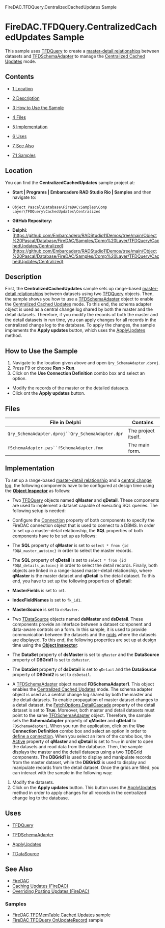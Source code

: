 FireDAC.TFDQuery.CentralizedCachedUpdates Sample[]()
# FireDAC.TFDQuery.CentralizedCachedUpdates Sample 


This sample uses [TFDQuery](http://docwiki.embarcadero.com/Libraries/en/FireDAC.Comp.Client.TFDQuery) to create a [master-detail relationships](http://docwiki.embarcadero.com/RADStudio/en/Master-Detail_Relationship_(M/D)) between datasets and [TFDSchemaAdapter](http://docwiki.embarcadero.com/Libraries/en/FireDAC.Comp.Client.TFDSchemaAdapter) to manage the [Centralized Cached Updates](http://docwiki.embarcadero.com/RADStudio/en/Caching_Updates_(FireDAC)#Centralized_Cached_Updates) mode.
## Contents



* [1 Location](#Location)
* [2 Description](#Description)
* [3 How to Use the Sample](#How_to_Use_the_Sample)
* [4 Files](#Files)
* [5 Implementation](#Implementation)
* [6 Uses](#Uses)
* [7 See Also](#See_Also)

* [7.1 Samples](#Samples)


## Location 

You can find the **CentralizedCachedUpdates** sample project at:
* **Start | Programs | Embarcadero RAD Studio Rio | Samples** and then navigate to:

* `Object Pascal\Database\FireDAC\Samples\Comp Layer\TFDQuery\CachedUpdates\Centralized`

* **GitHub Repository:**

* **Delphi:**[https://github.com/Embarcadero/RADStudio11Demos/tree/main/Object%20Pascal/Database/FireDAC/Samples/Comp%20Layer/TFDQuery/CachedUpdates/Centralized](https://github.com/Embarcadero/RADStudio11Demos/tree/main/Object%20Pascal/Database/FireDAC/Samples/Comp%20Layer/TFDQuery/CachedUpdates/Centralized)

## Description 

First, the **CentralizedCachedUpdates** sample sets up range-based [master-detail relationships](http://docwiki.embarcadero.com/RADStudio/en/Master-Detail_Relationship_(M/D)) between datasets using two [TFDQuery](http://docwiki.embarcadero.com/Libraries/en/FireDAC.Comp.Client.TFDQuery) objects. Then, the sample shows you how to use a [TFDSchemaAdapter](http://docwiki.embarcadero.com/Libraries/en/FireDAC.Comp.Client.TFDSchemaAdapter) object to enable the [Centralized Cached Updates](http://docwiki.embarcadero.com/RADStudio/en/Caching_Updates_(FireDAC)#Centralized_Cached_Updates) mode. To this end, the schema adapter object is used as a central change log shared by both the master and the detail datasets. Therefore, if you modify the records of both the master and the detail datasets in run time, you can apply changes for all records in the centralized change log to the database. To apply the changes, the sample implements the **Apply updates** button, which uses the [ApplyUpdates](http://docwiki.embarcadero.com/Libraries/en/FireDAC.Comp.Client.TFDCustomSchemaAdapter.ApplyUpdates) method.
## How to Use the Sample 


1.  Navigate to the location given above and open `Qry_SchemaAdapter.dproj`.
2.  Press F9 or choose **Run > Run**.
3.  Click on the **Use Connection Definition** combo box and select an option.

*  Modify the records of the master or the detailed datasets.
*  Click ont the **Apply updates** button.

## Files 



| File in Delphi                                 | Contains          |
|------------------------------------------------|-------------------|
|`Qry_SchemaAdapter.dproj``Qry_SchemaAdapter.dpr`|The project itself.|
|`fSchemaAdapter.pas``fSchemaAdapter.fmx`        |The main form.     |


## Implementation 

To set up a range-based [master-detail relationship](http://docwiki.embarcadero.com/RADStudio/en/Master-Detail_Relationship_(M/D)) and a [central change log](http://docwiki.embarcadero.com/RADStudio/en/Caching_Updates_(FireDAC)#Centralized_Cached_Updates), the following components have to be configured at design time using the **[Object Inspector](http://docwiki.embarcadero.com/RADStudio/en/Object_Inspector)** as follows:
*  Two [TFDQuery](http://docwiki.embarcadero.com/Libraries/en/FireDAC.Comp.Client.TFDQuery) objects named **qMaster** and **qDetail**. These components are used to implement a dataset capable of executing SQL queries. The following setup is needed:

*  Configure the [Connection](http://docwiki.embarcadero.com/Libraries/en/FireDAC.Comp.Client.TFDRdbmsDataSet.Connection) property of both components to specify the FireDAC connection object that is used to connect to a DBMS.
 In order to set up a master-detail relationship, the **SQL** properties of both components have to be set up as follows:
*  The **SQL** property of **qMaster** is set to `select * from {id FDQA_master_autoinc}` in order to select the master records.
*  The **SQL** property of **qDetail** is set to `select * from {id FDQA_details_autoinc}` in order to select the detail records.
 Finally, both objects are linked in a range-based master-detail relationship, where **qMaster** is the master dataset and **qDetail** is the detail dataset. To this end, you have to set up the following properties of **qDetail**:
* **MasterFields** is set to `id1`.
* **IndexFieldNames** is set to `fk_id1`.
* **MasterSource** is set to `dsMaster`.

*  Two [TDataSource](http://docwiki.embarcadero.com/Libraries/en/Data.DB.TDataSource) objects named **dsMaster** and **dsDetail**. These components provide an interface between a dataset component and data-aware controls on a form. In this sample, it is used to provide communication between the datasets and the [grids](http://docwiki.embarcadero.com/Libraries/en/Vcl.DBGrids.TDBGrid) where the datasets are displayed. To this end, the following properties are set up at design time using the **[Object Inspector](http://docwiki.embarcadero.com/RADStudio/en/Object_Inspector)**:

*  The **DataSet** property of **dsMaster** is set to `qMaster` and the **DataSource** property of **DBGrid1** is set to `dsMaster`.
*  The **DataSet** property of **dsDetail** is set to `qDetail` and the **DataSource** property of **DBGrid2** is set to `dsDetail`.

*  A [TFDSchemaAdapter](http://docwiki.embarcadero.com/Libraries/en/FireDAC.Comp.Client.TFDSchemaAdapter) object named **FDSchemaAdapter1**. This object enables the [Centralized Cached Updates](http://docwiki.embarcadero.com/RADStudio/en/Caching_Updates_(FireDAC)) mode. The schema adapter object is used as a central change log shared by both the master and the detail datasets. To enable propagation of master dataset changes to a detail dataset, the [FetchOptions.DetailCascade](http://docwiki.embarcadero.com/Libraries/en/FireDAC.Stan.Option.TFDFetchOptions.DetailCascade) property of the detail dataset is set to **True**. Moreover, both master and detail datasets must point to the same [TFDSchemaAdapter](http://docwiki.embarcadero.com/Libraries/en/FireDAC.Comp.Client.TFDSchemaAdapter) object. Therefore, the sample sets the **SchemaAdapter** property of **qMaster** and **qDetail** to `FDSchemaAdapter1`.
When you run the application, click on the **Use Connection Definition** combo box and select an option in order to [define a connection](http://docwiki.embarcadero.com/RADStudio/en/Defining_Connection_(FireDAC)). When you select an item of the combo box, the [Active](http://docwiki.embarcadero.com/Libraries/en/Data.DB.TDataSet.Active) property of **qMaster** and **qDetail** is set to `True` in order to open the datasets and read data from the database. Then, the sample displays the master and the detail datasets using a two [TDBGrid](http://docwiki.embarcadero.com/Libraries/en/Vcl.DBGrids.TDBGrid) components. The **DBGrid1** is used to display and manipulate records from the master dataset, while the **DBGrid2** is used to display and manipulate records from the detail dataset. Once the grids are filled, you can interact with the sample in the following way:
1.  Modify the datasets.
2.  Click on the **Apply updates** button. This button uses the [ApplyUpdates](http://docwiki.embarcadero.com/Libraries/en/FireDAC.Comp.Client.TFDCustomSchemaAdapter.ApplyUpdates) method in order to apply changes for all records in the centralized change log to the database.

## Uses 


* [TFDQuery](http://docwiki.embarcadero.com/Libraries/en/FireDAC.Comp.Client.TFDQuery)
* [TFDSchemaAdapter](http://docwiki.embarcadero.com/Libraries/en/FireDAC.Comp.Client.TFDSchemaAdapter)

* [ApplyUpdates](http://docwiki.embarcadero.com/Libraries/en/FireDAC.Comp.Client.TFDCustomSchemaAdapter.ApplyUpdates)

* [TDataSource](http://docwiki.embarcadero.com/Libraries/en/Data.DB.TDataSource)

## See Also 


* [FireDAC](http://docwiki.embarcadero.com/RADStudio/en/FireDAC)
* [Caching Updates (FireDAC)](http://docwiki.embarcadero.com/RADStudio/en/Caching_Updates_(FireDAC))
* [Overriding Posting Updates (FireDAC)](http://docwiki.embarcadero.com/RADStudio/en/Overriding_Posting_Updates_(FireDAC))

### Samples 


* [FireDAC TFDMemTable Cached Updates](http://docwiki.embarcadero.com/CodeExamples/en/FireDAC.TFDMemTable.CachedUpdates_Sample) sample
* [FireDAC TFDQuery OnUpdateRecord](http://docwiki.embarcadero.com/CodeExamples/en/FireDAC.TFDQuery.OnUpdateRecord_Sample) sample





